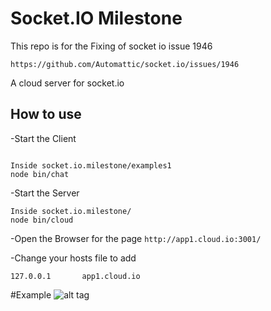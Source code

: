 
# Socket.IO Milestone

This repo is for the Fixing of socket io issue 1946

``https://github.com/Automattic/socket.io/issues/1946``

A cloud server for socket.io

## How to use

-Start the Client

```

Inside socket.io.milestone/examples1
node bin/chat
```

-Start the Server

```
Inside socket.io.milestone/
node bin/cloud
```

-Open the Browser for the page 
``http://app1.cloud.io:3001/``

-Change your hosts file to add

``
127.0.0.1       app1.cloud.io
``


#Example
![alt tag](https://github.com/vish1562/socket.io.milestone/blob/master/Example.png.jpg)

